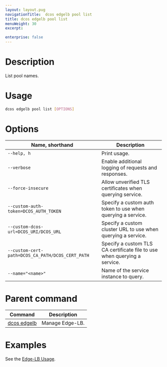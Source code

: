 ```yaml
---
layout: layout.pug
navigationTitle:  dcos edgelb pool list
title: dcos edgelb pool list
menuWeight: 30
excerpt:

enterprise: false
---
```


# Description
List pool names.

# Usage

```bash
dcos edgelb pool list [OPTIONS]
```

# Options

| Name, shorthand | Description |
|---------|-------------|
| `--help, h`   | Print usage. |
| `--verbose`   | Enable additional logging of requests and responses. |
| `--force-insecure`   |  Allow unverified TLS certificates when querying service. |
| `--custom-auth-token=DCOS_AUTH_TOKEN`   | Specify a custom auth token to use when querying a service. |
| `--custom-dcos-url=DCOS_URI/DCOS_URL`   | Specify a custom cluster URL to use when querying a service. |
| `--custom-cert-path=DCOS_CA_PATH/DCOS_CERT_PATH`   | Specify a custom TLS CA certificate file to use when querying a service. |
| `--name="<name>"`   | Name of the service instance to query. |

# Parent command

| Command | Description |
|---------|-------------|
| [dcos edgelb](/service-docs/edge-lb/0.1.9/cli-reference)  |  Manage Edge-LB. |

# Examples

See the [Edge-LB Usage](/service-docs/edge-lb/0.1.9/usage).
